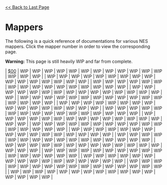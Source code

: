 [<< Back to Last Page](../)

# Mappers

The following is a quick reference of documentations for various NES mappers. Click the mapper number in order to view the corresponding page.

**Warning:** This page is still heavily WIP and far from complete.

| [$00](./00) | WIP  | WIP  | WIP  | WIP  | WIP  | WIP  | WIP  | WIP  | WIP  | WIP  | WIP  | WIP  | WIP  | WIP  | WIP  |
| WIP         | WIP  | WIP  | WIP  | WIP  | WIP  | WIP  | WIP  | WIP  | WIP  | WIP  | WIP  | WIP  | WIP  | WIP  | WIP  |
| WIP         | WIP  | WIP  | WIP  | WIP  | WIP  | WIP  | WIP  | WIP  | WIP  | WIP  | WIP  | WIP  | WIP  | WIP  | WIP  |
| WIP         | WIP  | WIP  | WIP  | WIP  | WIP  | WIP  | WIP  | WIP  | WIP  | WIP  | WIP  | WIP  | WIP  | WIP  | WIP  |
| WIP         | WIP  | WIP  | WIP  | WIP  | WIP  | WIP  | WIP  | WIP  | WIP  | WIP  | WIP  | WIP  | WIP  | WIP  | WIP  |
| WIP         | WIP  | WIP  | WIP  | WIP  | WIP  | WIP  | WIP  | WIP  | WIP  | WIP  | WIP  | WIP  | WIP  | WIP  | WIP  |
| WIP         | WIP  | WIP  | WIP  | WIP  | WIP  | WIP  | WIP  | WIP  | WIP  | WIP  | WIP  | WIP  | WIP  | WIP  | WIP  |
| WIP         | WIP  | WIP  | WIP  | WIP  | WIP  | WIP  | WIP  | WIP  | WIP  | WIP  | WIP  | WIP  | WIP  | WIP  | WIP  |
| WIP         | WIP  | WIP  | WIP  | WIP  | WIP  | WIP  | WIP  | WIP  | WIP  | WIP  | WIP  | WIP  | WIP  | WIP  | WIP  |
| WIP         | WIP  | WIP  | WIP  | WIP  | WIP  | WIP  | WIP  | WIP  | WIP  | WIP  | WIP  | WIP  | WIP  | WIP  | WIP  |
| WIP         | WIP  | WIP  | WIP  | WIP  | WIP  | WIP  | WIP  | WIP  | WIP  | WIP  | WIP  | WIP  | WIP  | WIP  | WIP  |
| WIP         | WIP  | WIP  | WIP  | WIP  | WIP  | WIP  | WIP  | WIP  | WIP  | WIP  | WIP  | WIP  | WIP  | WIP  | WIP  |
| WIP         | WIP  | WIP  | WIP  | WIP  | WIP  | WIP  | WIP  | WIP  | WIP  | WIP  | WIP  | WIP  | WIP  | WIP  | WIP  |
| WIP         | WIP  | WIP  | WIP  | WIP  | WIP  | WIP  | WIP  | WIP  | WIP  | WIP  | WIP  | WIP  | WIP  | WIP  | WIP  |
| WIP         | WIP  | WIP  | WIP  | WIP  | WIP  | WIP  | WIP  | WIP  | WIP  | WIP  | WIP  | WIP  | WIP  | WIP  | WIP  |
| WIP         | WIP  | WIP  | WIP  | WIP  | WIP  | WIP  | WIP  | WIP  | WIP  | WIP  | WIP  | WIP  | WIP  | WIP  | WIP  |

